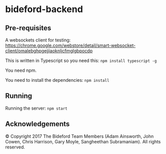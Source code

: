 # bideford-backend

## Pre-requisites ##

A websockets client for testing:
https://chrome.google.com/webstore/detail/smart-websocket-client/omalebghpgejjiaoknljcfmglgbpocdp

This is written in Typescript so you need this:
`npm install typescript -g`

You need npm.

You need to install the dependencies:
`npm install`

## Running ##

Running the server:
`npm start`

## Acknowledgements ##

&copy; Copyright 2017 The Bideford Team Members (Adam Ainsworth, John Cowen, Chris Harrison, Gary Moyle, Sangheethan Subramaniam). All rights reserved.


